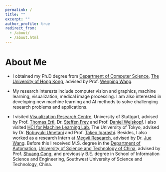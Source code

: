 ```yaml
---
permalink: /
title: ""
excerpt: ""
author_profile: true
redirect_from: 
  - /about/
  - /about.html
---
```


# About Me
* I obtained my Ph.D degree from [Department of Computer Science](https://www.cs.hku.hk), [The University of Hong Kong](https://www.hku.hk), advised by Prof. [Wenping Wang](https://www.cs.hku.hk/people/academic-staff/wenping).  

* My  research interests include computer vision and graphics, machine learning, visualization, medical image processing. I am also interested in developing new machine learning and AI methods to solve challenging research problems and applications.

* I visited [Visualization Research Centre](https://www.visus.uni-stuttgart.de/en), University of Stuttgart, advised by Prof. [Thomas Ertl](https://scholar.google.com/citations?user=qFQ9jHkAAAAJ&hl=zh-CN), Dr. [Steffen Frey](https://freysn.github.io) and Prof. [Daniel Weiskopf](https://scholar.google.com/citations?user=sclEgM4AAAAJ&hl=zh-CN). I also visited [HCI for Machine Learning Lab](https://www-ui.is.s.u-tokyo.ac.jp/crest/members.html), The University of Tokyo, advised by Dr. [Nobuyuki Umetani](http://www.nobuyuki-umetani.com) and Prof. [Takeo Igarashi](https://www-ui.is.s.u-tokyo.ac.jp/~takeo/index.html). Besides, I also worked as a research Intern at [Megvii Research](https://en.megvii.com), advised by Dr. [Jue Wang](https://www.juew.org).
Before this I received M.S. degree in the [Department of Automation](https://auto.ustc.edu.cn/en/index.php), [University of Science and Technology of China](http://en.ustc.edu.cn), advised by Prof. [Shuang Cong](https://scholar.google.com.hk/citations?hl=en&user=2oPsqNQAAAAJ&view_op=list_works), and previously B.E. degree in School of Information Science and Engineering, Southwest University of Science and Technology, China.  
